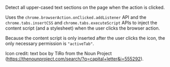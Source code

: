 Detect all upper-cased text sections on the page when the action is clicked.

Uses the `chrome.browserAction.onClicked.addListener` API and the
`chrome.tabs.insertCSS` and `chrome.tabs.executeScript` APIs to inject the
content script (and a stylesheet) when the user clicks the browser action.

Because the content script is only inserted after the user clicks the icon, the
only necessary permission is `"activeTab"`.

Icon credit: text box by TiRo from the Noun Project
(https://thenounproject.com/search/?q=capital+letter&i=555292).
